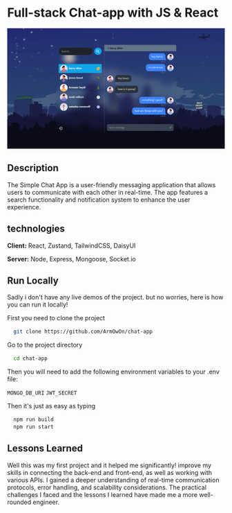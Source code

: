 # Full-stack Chat-app with JS & React

![App Screenshot](/screenshots/Screenshot%202024-04-19%20000133.png)

## Description

The Simple Chat App is a user-friendly messaging application that allows users to communicate with each other in real-time. The app features a search functionality and notification system to enhance the user experience.

## technologies

**Client:** React, Zustand, TailwindCSS, DaisyUI

**Server:** Node, Express, Mongoose, Socket.io

## Run Locally

Sadly i don't have any live demos of the project. but no worries, here is how you can run it locally!

First you need to clone the project

```bash
  git clone https://github.com/ArmOwOn/chat-app
```

Go to the project directory

```bash
  cd chat-app
```

Then you will need to add the following environment variables to your .env file:

`MONGO_DB_URI` `JWT_SECRET`

Then it's just as easy as typing

```bash
  npm run build
  npm run start
```

## Lessons Learned

Well this was my first project and it helped me significantly! improve my skills in connecting the back-end and front-end, as well as working with various APIs. I gained a deeper understanding of real-time communication protocols, error handling, and scalability considerations. The practical challenges I faced and the lessons I learned have made me a more well-rounded engineer.
